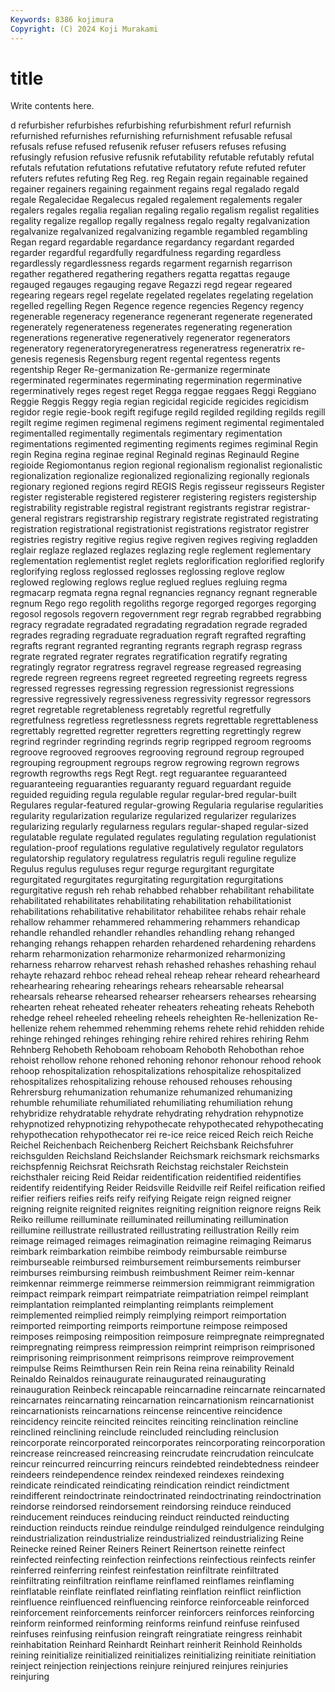 ```yaml
---
Keywords: 8386 kojimura
Copyright: (C) 2024 Koji Murakami
---
```


# title

Write contents here.



d refurbisher refurbishes refurbishing refurbishment refurl
refurnish refurnished refurnishes refurnishing refurnishment refusable refusal refusals refuse refused
refusenik refuser refusers refuses refusing refusingly refusion refusive refusnik refutability
refutable refutably refutal refutals refutation refutations refutative refutatory refute refuted
refuter refuters refutes refuting Reg Reg. reg Regain regain regainable
regained regainer regainers regaining regainment regains regal regalado regald regale
Regalecidae Regalecus regaled regalement regalements regaler regalers regales regalia regalian
regaling regalio regalism regalist regalities regality regalize regallop regally regalness
regalo regalty regalvanization regalvanize regalvanized regalvanizing regamble regambled regambling Regan
regard regardable regardance regardancy regardant regarded regarder regardful regardfully regardfulness
regarding regardless regardlessly regardlessness regards regarment regarnish regarrison regather regathered
regathering regathers regatta regattas regauge regauged regauges regauging regave Regazzi
regd regear regeared regearing regears regel regelate regelated regelates regelating
regelation regelled regelling Regen Regence regence regencies Regency regency regenerable
regeneracy regenerance regenerant regenerate regenerated regenerately regenerateness regenerates regenerating regeneration
regenerations regenerative regeneratively regenerator regenerators regeneratory regeneratoryregeneratress regeneratress regeneratrix re-genesis
regenesis Regensburg regent regental regentess regents regentship Reger Re-germanization Re-germanize
regerminate regerminated regerminates regerminating regermination regerminative regerminatively reges regest reget
Regga reggae reggaes Reggi Reggiano Reggie Reggis Reggy regia regian
regicidal regicide regicides regicidism regidor regie regie-book regift regifuge regild
regilded regilding regilds regill regilt regime regimen regimenal regimens regiment
regimental regimentaled regimentalled regimentally regimentals regimentary regimentation regimentations regimented regimenting
regiments regimes regiminal Regin regin Regina regina reginae reginal Reginald
reginas Reginauld Regine regioide Regiomontanus region regional regionalism regionalist regionalistic
regionalization regionalize regionalized regionalizing regionally regionals regionary regioned regions regird
REGIS Regis regisseur regisseurs Register register registerable registered registerer registering
registers registership registrability registrable registral registrant registrants registrar registrar-general registrars
registrarship registrary registrate registrated registrating registration registrational registrationist registrations registrator
registrer registries registry regitive regius regive regiven regives regiving regladden
reglair reglaze reglazed reglazes reglazing regle reglement reglementary reglementation reglementist
reglet reglets reglorification reglorified reglorify reglorifying regloss reglossed reglosses reglossing
reglove reglow reglowed reglowing reglows reglue reglued reglues regluing regma
regmacarp regmata regna regnal regnancies regnancy regnant regnerable regnum Rego
rego regolith regoliths regorge regorged regorges regorging regosol regosols regovern
regovernment regr regrab regrabbed regrabbing regracy regradate regradated regradating regradation
regrade regraded regrades regrading regraduate regraduation regraft regrafted regrafting regrafts
regrant regranted regranting regrants regraph regrasp regrass regrate regrated regrater
regrates regratification regratify regrating regratingly regrator regratress regravel regrease regreased
regreasing regrede regreen regreens regreet regreeted regreeting regreets regress regressed
regresses regressing regression regressionist regressions regressive regressively regressiveness regressivity regressor
regressors regret regretable regretableness regretably regretful regretfully regretfulness regretless regretlessness
regrets regrettable regrettableness regrettably regretted regretter regretters regretting regrettingly regrew
regrind regrinder regrinding regrinds regrip regripped regroom regrooms regroove regrooved
regrooves regrooving reground regroup regrouped regrouping regroupment regroups regrow regrowing
regrown regrows regrowth regrowths regs Regt Regt. regt reguarantee reguaranteed
reguaranteeing reguaranties reguaranty reguard reguardant reguide reguided reguiding regula regulable
regular regular-bred regular-built Regulares regular-featured regular-growing Regularia regularise regularities regularity
regularization regularize regularized regularizer regularizes regularizing regularly regularness regulars regular-shaped
regular-sized regulatable regulate regulated regulates regulating regulation regulationist regulation-proof regulations
regulative regulatively regulator regulators regulatorship regulatory regulatress regulatris reguli reguline
regulize Regulus regulus reguluses regur regurge regurgitant regurgitate regurgitated regurgitates
regurgitating regurgitation regurgitations regurgitative regush reh rehab rehabbed rehabber rehabilitant
rehabilitate rehabilitated rehabilitates rehabilitating rehabilitation rehabilitationist rehabilitations rehabilitative rehabilitator rehabilitee
rehabs rehair rehale rehallow rehammer rehammered rehammering rehammers rehandicap rehandle
rehandled rehandler rehandles rehandling rehang rehanged rehanging rehangs rehappen reharden
rehardened rehardening rehardens reharm reharmonization reharmonize reharmonized reharmonizing reharness reharrow
reharvest rehash rehashed rehashes rehashing rehaul rehayte rehazard rehboc rehead
reheal reheap rehear reheard rehearheard rehearhearing rehearing rehearings rehears rehearsable
rehearsal rehearsals rehearse rehearsed rehearser rehearsers rehearses rehearsing rehearten reheat
reheated reheater reheaters reheating reheats Reheboth rehedge reheel reheeled reheeling
reheels reheighten Re-hellenization Re-hellenize rehem rehemmed rehemming rehems rehete rehid
rehidden rehide rehinge rehinged rehinges rehinging rehire rehired rehires rehiring
Rehm Rehnberg Rehobeth Rehoboam rehoboam Rehoboth Rehobothan rehoe rehoist rehollow
rehone rehoned rehoning rehonor rehonour rehood rehook rehoop rehospitalization rehospitalizations
rehospitalize rehospitalized rehospitalizes rehospitalizing rehouse rehoused rehouses rehousing Rehrersburg rehumanization
rehumanize rehumanized rehumanizing rehumble rehumiliate rehumiliated rehumiliating rehumiliation rehung rehybridize
rehydratable rehydrate rehydrating rehydration rehypnotize rehypnotized rehypnotizing rehypothecate rehypothecated rehypothecating
rehypothecation rehypothecator rei re-ice reice reiced Reich reich Reiche Reichel
Reichenbach Reichenberg Reichert Reichsbank Reichsfuhrer reichsgulden Reichsland Reichslander Reichsmark reichsmark
reichsmarks reichspfennig Reichsrat Reichsrath Reichstag reichstaler Reichstein reichsthaler reicing Reid
Reidar reidentification reidentified reidentifies reidentify reidentifying Reider Reidsville Reidville reif
Reifel reification reified reifier reifiers reifies reifs reify reifying Reigate
reign reigned reigner reigning reignite reignited reignites reigniting reignition reignore
reigns Reik Reiko reillume reilluminate reilluminated reilluminating reillumination reillumine reillustrate
reillustrated reillustrating reillustration Reilly reim reimage reimaged reimages reimagination reimagine
reimaging Reimarus reimbark reimbarkation reimbibe reimbody reimbursable reimburse reimburseable reimbursed
reimbursement reimbursements reimburser reimburses reimbursing reimbush reimbushment Reimer reim-kennar reimkennar
reimmerge reimmerse reimmersion reimmigrant reimmigration reimpact reimpark reimpart reimpatriate reimpatriation
reimpel reimplant reimplantation reimplanted reimplanting reimplants reimplement reimplemented reimplied reimply
reimplying reimport reimportation reimported reimporting reimports reimportune reimpose reimposed reimposes
reimposing reimposition reimposure reimpregnate reimpregnated reimpregnating reimpress reimpression reimprint reimprison
reimprisoned reimprisoning reimprisonment reimprisons reimprove reimprovement reimpulse Reims Reimthursen Rein
rein Reina reina reinability Reinald Reinaldo Reinaldos reinaugurate reinaugurated reinaugurating
reinauguration Reinbeck reincapable reincarnadine reincarnate reincarnated reincarnates reincarnating reincarnation reincarnationism
reincarnationist reincarnationists reincarnations reincense reincentive reincidence reincidency reincite reincited reincites
reinciting reinclination reincline reinclined reinclining reinclude reincluded reincluding reinclusion reincorporate
reincorporated reincorporates reincorporating reincorporation reincrease reincreased reincreasing reincrudate reincrudation reinculcate
reincur reincurred reincurring reincurs reindebted reindebtedness reindeer reindeers reindependence reindex
reindexed reindexes reindexing reindicate reindicated reindicating reindication reindict reindictment reindifferent
reindoctrinate reindoctrinated reindoctrinating reindoctrination reindorse reindorsed reindorsement reindorsing reinduce reinduced
reinducement reinduces reinducing reinduct reinducted reinducting reinduction reinducts reindue reindulge
reindulged reindulgence reindulging reindustrialization reindustrialize reindustrialized reindustrializing Reine Reinecke reined
Reiner Reiners Reinert Reinertson reinette reinfect reinfected reinfecting reinfection reinfections
reinfectious reinfects reinfer reinferred reinferring reinfest reinfestation reinfiltrate reinfiltrated reinfiltrating
reinfiltration reinflame reinflamed reinflames reinflaming reinflatable reinflate reinflated reinflating reinflation
reinflict reinfliction reinfluence reinfluenced reinfluencing reinforce reinforceable reinforced reinforcement reinforcements
reinforcer reinforcers reinforces reinforcing reinform reinformed reinforming reinforms reinfund reinfuse
reinfused reinfuses reinfusing reinfusion reingraft reingratiate reingress reinhabit reinhabitation Reinhard
Reinhardt Reinhart reinherit Reinhold Reinholds reining reinitialize reinitialized reinitializes reinitializing
reinitiate reinitiation reinject reinjection reinjections reinjure reinjured reinjures reinjuries reinjuring
